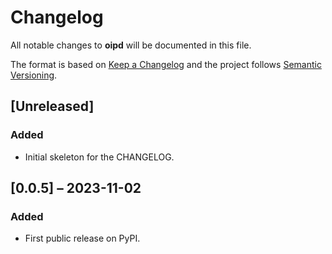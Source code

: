 
# Changelog
All notable changes to **oipd** will be documented in this file.

The format is based on [Keep a Changelog](https://keepachangelog.com/en/1.1.0/)
and the project follows [Semantic Versioning](https://semver.org/spec/v2.0.0.html).

## [Unreleased]

### Added
- Initial skeleton for the CHANGELOG.

## [0.0.5] – 2023-11-02
### Added
- First public release on PyPI. 
